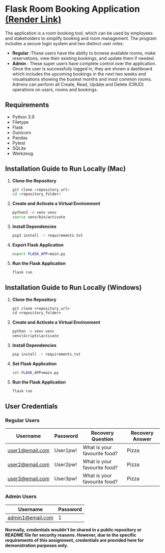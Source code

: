 # Flask Room Booking Application [(Render Link)](https://room-booking-tool.onrender.com)
The application is a room booking tool, which can be used by employees and stakeholders to simplify booking and room management. The program includes a secure login system and two distinct user roles: 

- **Regular** :These users have the ability to browse available rooms, make reservations, view their existing bookings, and update them if needed.
- **Admin** : These super users have complete control over the application. Once the user is successfully logged in, they are shown a dashboard which includes the upcoming bookings in the next two weeks and visualisations showing the busiest months and most common rooms. Admins can perform all Create, Read, Update and Delete (CRUD) operations on users, rooms and bookings. 


## Requirements

- Python 3.9
- Filetype
- Flask
- Gunicorn
- Pandas
- Pytest
- SQLite
- Werkzeug

## Installation Guide to Run Locally (Mac)

1. **Clone the Repository**  
   ```bash
   git clone <repository_url>
   cd <repository_folder>
2. **Create and Activate a Virtual Environment**
    ```bash
    python3 -m venv venv
    source venv/bin/activate
3. **Install Dependencies**
    ```bash
    pip3 install -r requirements.txt
4. **Export Flask Application**
    ```bash
    export FLASK_APP=main.py
5. **Run the Flask Application**
    ```bash
    flask run

## Installation Guide to Run Locally (Windows)

1. **Clone the Repository**  
   ```cmd
   git clone <repository_url>
   cd <repository_folder>
   ```
2. **Create and Activate a Virtual Environment**  
   ```cmd
   python -m venv venv
   venv\Scripts\activate
   ```
3. **Install Dependencies**  
   ```cmd
   pip install -r requirements.txt
   ```
4. **Set Flask Application**  
   ```cmd
   set FLASK_APP=main.py
   ```
5. **Run the Flask Application**  
   ```cmd
   flask run
   ```

## User Credentials

### Regular Users
| Username            | Password  | Recovery Question                | Recovery Answer |
|---------------------|-----------|----------------------------------|-----------------|
| user1@email.com     | User1pw!  | What is your favourite food?     | Pizza           |
| user2@email.com     | User2pw!  | What is your favourite food?     | Pizza           |
| user3@email.com     | User3pw!  | What is your favourite food?     | Pizza           |

### Admin Users
| Username            | Password  |
|---------------------|-----------|
| admin1@email.com    | 1         |

**Normally, credentials wouldn't be shared in a public repository or README file for security reasons. However, due to the specific requirements of this assignment, credentials are provided here for demonstration purposes only.**  
